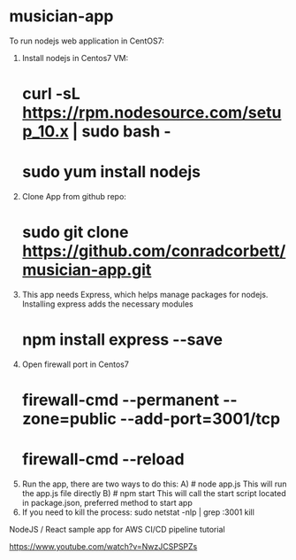 # musician-app

To run nodejs web application in CentOS7:
1) Install nodejs in Centos7 VM:
    # curl -sL https://rpm.nodesource.com/setup_10.x | sudo bash -
    # sudo yum install nodejs
2) Clone App from github repo:
    # sudo git clone https://github.com/conradcorbett/musician-app.git
3) This app needs Express, which helps manage packages for nodejs. Installing express adds the necessary modules
    # npm install express --save
4) Open firewall port in Centos7
    # firewall-cmd --permanent --zone=public --add-port=3001/tcp
    # firewall-cmd --reload
5) Run the app, there are two ways to do this:
A) # node app.js
    This will run the app.js file directly
B) # npm start
    This will call the start script located in package.json, preferred method to start app
6) If you need to kill the process:
    sudo netstat -nlp | grep :3001
    kill <pid>


NodeJS / React sample app for AWS CI/CD pipeline tutorial

https://www.youtube.com/watch?v=NwzJCSPSPZs
